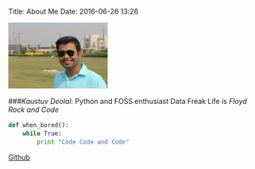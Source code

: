 Title: About Me 
Date: 2016-06-26 13:26

![kaustuv](https://raw.githubusercontent.com/Vutsuak16/Vutsuak16.github.io/master/images/IMG_7369.JPG)

###*Kaustuv Deolal*:
	 Python and FOSS enthusiast
	 Data Freak
	 Life is *Floyd Rock and Code*

```python
def when_bored():
	while True:
		print "Code Code and Code"
```
[Github](https://github.com/Vutsuak16)